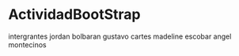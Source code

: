 # ActividadBootStrap 
intergrantes jordan bolbaran 
             gustavo cartes 
             madeline escobar
             angel montecinos